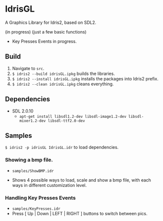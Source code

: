 # IdrisGL
A Graphics Library for Idris2, based on SDL2.

(in progress) (just a few basic functions)

- Key Presses Events in progress.

## Build

1. Navigate to `src`.
2. `$ idris2 --build idrisGL.ipkg` builds the libraries.
3. `$ idris2 --install idrisGL.ipkg` installs the packages into Idris2 prefix.
4. `$ idris2 --clean idrisGL.ipkg` cleans everything.

## Dependencies

- SDL 2.0.10
  - `apt-get install libsdl1.2-dev libsdl-image1.2-dev libsdl-mixer1.2-dev libsdl-ttf2.0-dev`

## Samples

`$ idris2 -p idrisGL IdrisGL.idr` to load dependencies.

### Showing a bmp file. 

- `samples/ShowBMP.idr`

- Shows 4 possible ways to load, scale and show a bmp file, with each ways in different customization level.

### Handling Key Presses Events

- `samples/KeyPresses.idr`
- Press [ Up | Down | LEFT | RIGHT ] buttons to switch between pics.

